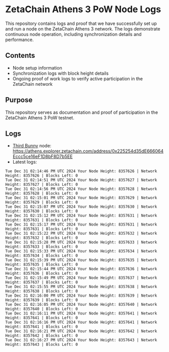 # ZetaChain Athens 3 PoW Node Logs
This repository contains logs and proof that we have successfully set up and run a node on the ZetaChain Athens 3 network. The logs demonstrate continuous node operation, including synchronization details and performance.

## Contents
- Node setup information
- Synchronization logs with block height details
- Ongoing proof of work logs to verify active participation in the ZetaChain network

## Purpose
This repository serves as documentation and proof of participation in the ZetaChain Athens 3 PoW testnet.

## Logs

- [Third Bunny](https://thirdbunny.xyz/) node: https://athens.explorer.zetachain.com/address/0x225254d35dE666064Eccc5ce16eF1D8bF8D7b5EE
- Latest logs:
```
Tue Dec 31 02:14:46 PM UTC 2024 Your Node Height: 8357626 | Network Height: 8357626 | Blocks Left: 0
Tue Dec 31 02:14:51 PM UTC 2024 Your Node Height: 8357627 | Network Height: 8357627 | Blocks Left: 0
Tue Dec 31 02:14:56 PM UTC 2024 Your Node Height: 8357628 | Network Height: 8357628 | Blocks Left: 0
Tue Dec 31 02:15:01 PM UTC 2024 Your Node Height: 8357629 | Network Height: 8357629 | Blocks Left: 0
Tue Dec 31 02:15:07 PM UTC 2024 Your Node Height: 8357630 | Network Height: 8357630 | Blocks Left: 0
Tue Dec 31 02:15:12 PM UTC 2024 Your Node Height: 8357631 | Network Height: 8357631 | Blocks Left: 0
Tue Dec 31 02:15:17 PM UTC 2024 Your Node Height: 8357631 | Network Height: 8357631 | Blocks Left: 0
Tue Dec 31 02:15:22 PM UTC 2024 Your Node Height: 8357632 | Network Height: 8357632 | Blocks Left: 0
Tue Dec 31 02:15:28 PM UTC 2024 Your Node Height: 8357633 | Network Height: 8357633 | Blocks Left: 0
Tue Dec 31 02:15:33 PM UTC 2024 Your Node Height: 8357634 | Network Height: 8357634 | Blocks Left: 0
Tue Dec 31 02:15:39 PM UTC 2024 Your Node Height: 8357635 | Network Height: 8357635 | Blocks Left: 0
Tue Dec 31 02:15:44 PM UTC 2024 Your Node Height: 8357636 | Network Height: 8357636 | Blocks Left: 0
Tue Dec 31 02:15:49 PM UTC 2024 Your Node Height: 8357637 | Network Height: 8357637 | Blocks Left: 0
Tue Dec 31 02:15:55 PM UTC 2024 Your Node Height: 8357638 | Network Height: 8357638 | Blocks Left: 0
Tue Dec 31 02:16:00 PM UTC 2024 Your Node Height: 8357639 | Network Height: 8357639 | Blocks Left: 0
Tue Dec 31 02:16:05 PM UTC 2024 Your Node Height: 8357640 | Network Height: 8357640 | Blocks Left: 0
Tue Dec 31 02:16:11 PM UTC 2024 Your Node Height: 8357641 | Network Height: 8357641 | Blocks Left: 0
Tue Dec 31 02:16:16 PM UTC 2024 Your Node Height: 8357641 | Network Height: 8357641 | Blocks Left: 0
Tue Dec 31 02:16:21 PM UTC 2024 Your Node Height: 8357642 | Network Height: 8357642 | Blocks Left: 0
Tue Dec 31 02:16:27 PM UTC 2024 Your Node Height: 8357643 | Network Height: 8357643 | Blocks Left: 0
```
